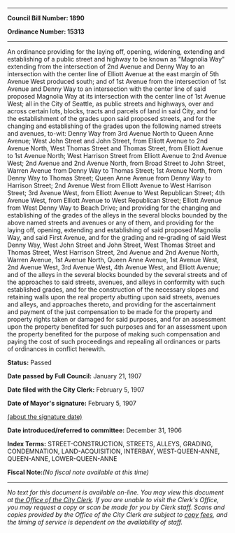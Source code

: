 

********

**Council Bill Number: 1890**
   
**Ordinance Number: 15313**
********

 An ordinance providing for the laying off, opening, widening, extending and establishing of a public street and highway to be known as "Magnolia Way" extending from the intersection of 2nd Avenue and Denny Way to an intersection with the center line of Elliott Avenue at the east margin of 5th Avenue West produced south; and of 1st Avenue from the intersection of 1st Avenue and Denny Way to an intersection with the center line of said proposed Magnolia Way at its intersection with the center line of 1st Avenue West; all in the City of Seattle, as public streets and highways, over and across certain lots, blocks, tracts and parcels of land in said City, and for the establishment of the grades upon said proposed streets, and for the changing and establishing of the grades upon the following named streets and avenues, to-wit: Denny Way from 3rd Avenue North to Queen Anne Avenue; West John Street and John Street, from Elliott Avenue to 2nd Avenue North, West Thomas Street and Thomas Street, from Elliott Avenue to 1st Avenue North; West Harrison Street from Elliott Avenue to 2nd Avenue West; 2nd Avenue and 2nd Avenue North, from Broad Street to John Street, Warren Avenue from Denny Way to Thomas Street; 1st Avenue North, from Denny Way to Thomas Street; Queen Anne Avenue from Denny Way to Harrison Street; 2nd Avenue West from Elliott Avenue to West Harrison Street; 3rd Avenue West, from Elliott Avenue to West Republican Street; 4th Avenue West, from Elliott Avenue to West Republican Street; Elliott Avenue from West Denny Way to Beach Drive; and providing for the changing and establishing of the grades of the alleys in the several blocks bounded by the above named streets and avenues or any of them, and providing for the laying off, opening, extending and establishing of said proposed Magnolia Way, and said First Avenue, and for the grading and re-grading of said West Denny Way, West John Street and John Street, West Thomas Street and Thomas Street, West Harrison Street, 2nd Avenue and 2nd Avenue North, Warren Avenue, 1st Avenue North, Queen Anne Avenue, 1st Avenue West, 2nd Avenue West, 3rd Avenue West, 4th Avenue West, and Elliott Avenue; and of the alleys in the several blocks bounded by the several streets and of the approaches to said streets, avenues, and alleys in conformity with such established grades, and for the construction of the necessary slopes and retaining walls upon the real property abutting upon said streets, avenues and alleys, and approaches thereto, and providing for the ascertainment and payment of the just compensation to be made for the property and property rights taken or damaged for said purposes, and for an assessment upon the property benefited for such purposes and for an assessment upon the property benefited for the purpose of making such compensation and paying the cost of such proceedings and repealing all ordinances or parts of ordinances in conflict herewith.

**Status:** Passed
   
**Date passed by Full Council:** January 21, 1907
   
**Date filed with the City Clerk:** February 5, 1907
   
**Date of Mayor's signature:** February 5, 1907
   
[(about the signature date)](/~public/approvaldate.htm)
   
   
   
**Date introduced/referred to committee:** December 31, 1906
   
   
**Index Terms:** STREET-CONSTRUCTION, STREETS, ALLEYS, GRADING, CONDEMNATION, LAND-ACQUISITION, INTERBAY, WEST-QUEEN-ANNE, QUEEN-ANNE, LOWER-QUEEN-ANNE

**Fiscal Note:**_(No fiscal note available at this time)_
********

_No text for this document is available on-line. You may view this document at [the Office of the City Clerk](http://www.seattle.gov/leg/clerk/contactUs.htm). If you are unable to visit the Clerk's Office, you may request a copy or scan be made for you by Clerk staff. Scans and copies provided by the Office of the City Clerk are subject to [copy fees](http://clerk.seattle.gov/~public/clerkfees.htm), and the timing of service is dependent on the availability of staff._

